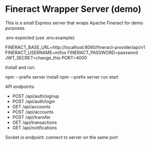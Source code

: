 # Fineract Wrapper Server (demo)

This is a small Express server that wraps Apache Fineract for demo purposes.

.env expected (use .env.example):

FINERACT_BASE_URL=http://localhost:8080/fineract-provider/api/v1
FINERACT_USERNAME=mifos
FINERACT_PASSWORD=password
JWT_SECRET=change_this
PORT=4000

Install and run:

npm --prefix server install
npm --prefix server run start

API endpoints:
- POST /api/auth/signup
- POST /api/auth/login
- GET /api/accounts
- POST /api/accounts
- POST /api/transfer
- GET /api/transactions
- GET /api/notifications

Socket.io endpoint: connect to server on the same port

